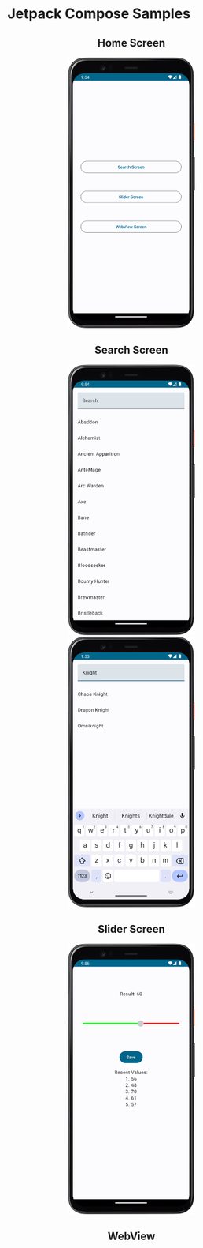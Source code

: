 # Jetpack Compose Samples 

<div align="center">
  
## Home Screen 
<img src="https://github.com/ozturksahinyetisir/jetpack-compose-samples/blob/master/screenshots/HomeScreen.png" width="258"/>

## Search Screen
<img src="https://github.com/ozturksahinyetisir/jetpack-compose-samples/blob/master/screenshots/SearchScreen1.png" width="258"/>
<img src="https://github.com/ozturksahinyetisir/jetpack-compose-samples/blob/master/screenshots/SearchScreen2.png" width="258"/>

## Slider Screen
<img src="https://github.com/ozturksahinyetisir/jetpack-compose-samples/blob/master/screenshots/SliderScreen.png" width="258"/>

## WebView
</div>


